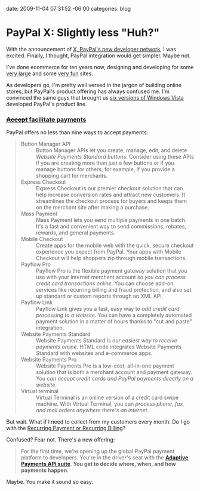 date: 2009-11-04 07:31:52 -06:00
categories: blog

# PayPal X: Slightly less "Huh?"
With the announcement of <a href="http://x.com">X, PayPal's new developer network</a>, I was excited. Finally, I thought, PayPal integration would get simpler. Maybe not.
<!--more-->
I've done ecommerce for ten years now, designing and developing for some <a href="http://www.hp.com/sbso/index.html">very large</a> and some <a href="http://spreecommerce.com">very fun</a> sites.

As developers go, I'm pretty well versed in the jargon of building online stores, but PayPal's product offering has always confused me. I'm convinced the same guys that brought us <a href="http://www.microsoft.com/windows/windows-vista/compare-editions/default.aspx">six versions of Windows Vista</a> developed PayPal's product line.
<h3><a href="https://www.x.com/community/ppx/dev-tools?view=test1#3"><del datetime="2009-11-04T01:29:06+00:00">Accept</del> facilitate payments</a></h3>
PayPal offers no less than nine ways to accept payments:
<blockquote><dl> <dt>Button Manager API</dt> <dd>Button Manager APIs let you create, manage, edit, and delete <em>Website Payments Standard buttons</em>. Consider using these APIs if you are creating more than just a few buttons or if you manage buttons for others; for example, if you provide a shopping cart for merchants.</dd> <dt>Express Checkout</dt> <dd>Express Checkout is our premier checkout solution that can help increase conversion rates and attract new customers. It streamlines the checkout process for buyers and keeps them on the merchant site after making a purchase.</dd> <dt>Mass Payment</dt> <dd>Mass Payment lets you send multiple payments in one batch. It's a fast and convenient way to send commissions, rebates, rewards, and general payments.</dd> <dt>Mobile Checkout</dt> <dd>Create apps for the mobile web with the quick, secure checkout experience you expect from PayPal. Your apps with Mobile Checkout will help shoppers zip through mobile transactions.</dd> <dt>Payflow Pro</dt> <dd>Payflow Pro is the flexible payment gateway solution that you use with your internet merchant account <em>so you can process credit card transactions online</em>. You can choose add-on services like recurring billing and fraud protection, and also set up standard or custom reports through an XML API.</dd> <dt>Payflow Link</dt> <dd>Payflow Link gives you a fast, easy way to <em>add credit card processing to a website</em>. You can have a completely automated payment solution in a matter of hours thanks to "cut and paste" integration.</dd> <dt>Website Payments Standard</dt> <dd>Website Payments Standard is <em>our easiest way to receive payments online</em>. HTML code integrates Website Payments Standard with websites and e-commerce apps.</dd> <dt>Website Payments Pro</dt> <dd>Website Payments Pro is a low-cost, all-in-one payment solution that is both a merchant account and payment gateway. You c<em>an accept credit cards and PayPal payments directly on a website</em>.</dd> <dt>Virtual terminal</dt> <dd>Virtual Terminal is an online version of a credit card swipe machine. With Virtual Terminal, you can <em>process phone, fax, and mail orders anywhere there's an internet</em>.</dd> </dl></blockquote>
But wait. What if I need to collect from my customers every month. Do I go with the <a href="https://www.x.com/community/ppx/dev-tools?view=test2#5">Recurring Payment or Recurring Billing</a>?

Confused? Fear not. There's a new offering:
<blockquote>For the first time, we're opening up the global PayPal payment platform to developers. You're in the driver's seat with the <strong><a href="https://www.x.com/docs/DOC-1427">Adaptive Payments API suite</a></strong>. <strong>You get to decide where, when, and how payments happen</strong>.</blockquote>
Maybe. You make it sound so easy.
